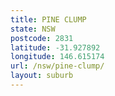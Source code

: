 ```yaml
---
title: PINE CLUMP
state: NSW
postcode: 2831
latitude: -31.927892
longitude: 146.615174
url: /nsw/pine-clump/
layout: suburb
---
```

